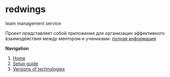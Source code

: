 # redwings
team management service

Проект представляет собой приложение для организации эффективного взаимодействия между ментором и учениками. [полная информация](https://github.com/kiev-ruby/redwings/wiki)

**Navigation**

1. [Home](https://github.com/kiev-ruby/redwings/wiki)
2. [Setup guide](https://github.com/kiev-ruby/redwings/wiki/Setup-guide)
3. [Versions of technologies](https://github.com/kiev-ruby/redwings/wiki/Versions-of-technologies)

